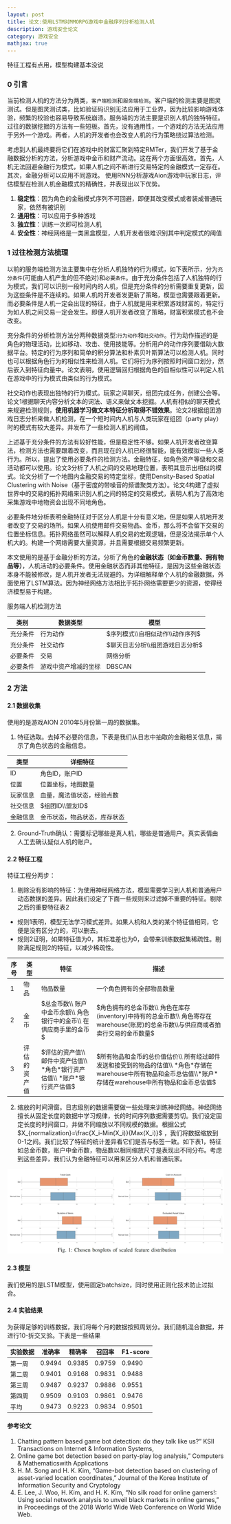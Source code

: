```yaml
---
layout: post
title: 论文:使用LSTM对MMORPG游戏中金融序列分析检测人机
description: 游戏安全论文
category: 游戏安全
mathjax: true
---
```


特征工程有点用，模型构建基本没说

### 0 引言

当前检测人机的方法分为两类，`客户端检测`和`服务端检测`。客户端的检测主要是图灵测试。但是图灵测试类，比如验证码识别无法应用于工业界，因为比较影响游戏体验，频繁的校验也容易导致系统崩溃。服务端的方法主要是识别人机的独特特征。过往的数据挖掘的方法有一些短板。首先，没有通用性，一个游戏的方法无法应用于另外一个游戏。再者，人机的开发者也会改变人机的行为策略绕过算法检测。

考虑到人机最终要将它们在游戏中的财富汇聚到特定RMTer，我们开发了基于金融数据分析的方法，分析游戏中金币和财产流动。这在两个方面很高效。首先，人机无法回避金融行为模式，如果人机之间不断进行交易特定的金融模式一定存在。其次，金融分析可以应用不同游戏。
使用RNN分析游戏Aion游戏中玩家日志，评估模型在检测人机金融模式的精确性，并表现出以下优势。

1. **稳定性**：因为角色的金融模式序列不可回避，即便其改变模式或者装成普通玩家，依然有被识别
2. **通用性**：可以应用于多种游戏
3. **独立性**：训练一次即可检测人机
4. **安全性**：神经网络是一类黑盒模型，人机开发者很难识别其中判定模式的阈值

### 1 过往检测方法梳理

以前的服务端检测方法主要集中在分析人机独特的行为模式，如下表所示，分为`充分条件`(可能由人机产生的但不绝对)和`必要条件`。由于充分条件包括了人机独特的行为模式，我们可以识别一段时间内的人机，但是充分条件的分析需要重复更新，因为这些条件是不连续的。如果人机的开发者发更新了策略，模型也需要跟着更新。而必要条件是人机一定会出现的特征，由于人机就是用来积累游戏财富的，特定行为如人机之间交易一定会发生。即便人机开发者改变了策略，财富积累模式也不会改变。

充分条件的分析检测方法分两种数据类型:`行为动作`和`社交动作`。行为动作描述的是角色的物理活动，比如移动、攻击、使用技能等。分析用户的动作序列要借助大数据平台。特定的行为序列和简单的积分算法和朴素贝叶斯算法可以检测人机。同时也可以根据角色行为的相似性来检测人机。它们将行为序列按照时间窗口划分，然后嵌入到特征向量中。论文表明，使用逻辑回归根据角色的自相似性可以判定人机在游戏中的行为模式由类似的行为模式。

社交动作也表现出独特的行为模式。玩家之间聊天，组团完成任务，创建公会等。论文1根据聊天内容分析文本的词法、语义来做文本挖掘。人机有相似的聊天模式来规避检测规则，**使用机器学习做文本特征分析取得不错效果**。论文2根据组团游戏日志分析来做人机检测，在一个短时间内人机与人类玩家在组团（party play）时的模式有较大差异。并发布了一些检测人机的阈值。

上述基于充分条件的方法有较好性能，但是稳定性不够。如果人机开发者改变算法，检测方法也需要跟着改变，而且现在的人机已经很智能，能有效模拟一些人类行为。所以，提出了使用必要条件的检测方法。金融特征，如角色资产等级和交易活动都可以使用。论文3分析了人机之间的交易地理位置，表明其显示出相似的模式。论文分析了一个地图内金融交易的特定坐标，使用Density-Based Spatial Clustering with Noise（基于密度的带噪音的频谱聚类方法）。论文4构建了虚拟世界中的交易的拓扑网络来识别人机之间的特定的交易模式，表明人机为了高效地采集游戏中地物资会出现不同地角色。

必要条件地分析表明金融特征对于区分人机是十分有意义地，但是如果人机地开发者改变了交易的场所。如果人机使用邮件交易物品、金币，那么将不会留下交易的位置坐标信息。拓扑网络虽然可以解释人机交易的宏观逻辑，但是没法揭示单个人机大的。构建一个网络需要大量资源，并且需要根据交易频繁更新。

本文使用的是基于金融分析的方法，分析了角色的**金融状态（如金币数量、拥有物品等）**，人机活动的必要条件。使用金融状态而非其他特征，是因为这些金融状态本身不能被修改，是人机开发者无法规避的。为详细解释单个人机的金融数据，外面使用了LSTM算法。因为神经网络方法相比于拓扑网络需要更少的资源，使得经济模型易于构建。

服务端人机检测方法

|类别|数据类型|模型|
|---|---|---|
|充分条件|行为动作|$序列模式\\自相似动作\\动作序列$|
|充分条件|社交动作|$聊天日志分析\\组团游戏日志分析$|
|必要条件|交易|网络分析|
|必要条件|游戏中资产增减的坐标|DBSCAN|

### 2  方法
#### 2.1 数据收集
使用的是游戏AION 2010年5月份第一周的数据集。
1. 特征选取。去掉不必要的信息，下表是我们从日志中抽取的金融相关信息，揭示了角色状态的金融信息。

|类型|详细特征|
|---|---|
|ID|角色ID，账户ID|
|位置|位置坐标，地图数量|
|玩家信息|血量，魔法值状态，经验点数|
|社交信息|$组团ID\\盟友ID$
|金融信息|金币状态，物品状态，库存状态|

2. Ground-Truth确认：需要标记哪些是真人机，哪些是普通用户。真实表情由人工去确认疑似人机的账户。

#### 2.2 特征工程

特征工程分两步：

1. 剔除没有影响的特征：为使用神经网络方法，模型需要学习到人机和普通用户动态数据的差异。因此我们设定了下面一些规则来过滤掉不重要的特征。剔除之后的重要特征表2
  + 规则1表明，模型无法学习模式差异。如果人机和人类的某个特征值相同，它便是没有区分力的，可以删去。
  + 规则2证明，如果特征值为0，其标准差也为0，会带来训练数据集稀疏性。剔除满足规则2的特征，以减少稀疏性。
  
|序号|类型|特征|描述|
|---|---|---|---|
|1|物品|物品数量|一个角色拥有的全部物品数量| 
|2|金币|$总金币数\\ 账户中金币余额\\ 角色银行中的金币\\ 在供应商手里的金币$|$角色拥有的总金币数\\ 角色在库存(inventory)中持有的总金币数\\ 角色寄存在warehouse(账房)的总金币数\\与供应商或者拍卖行交易的金币数量$|
|3|评估的资产值|$评估的资产值\\ 邮件中资产估值\\ *角色*银行资产估值\\ *账户*银行资产估值$|$所有物品和金币的总价值估价\\ 所有经过邮件发送和接受到的物品的估值\\ *角色*存储在warehouse中所有物品和金币总估值\\*账户*存储在warehouse中所有物品和金币总估值$|

2. 缩放的时间滑窗。日志级别的数据需要做一些处理来训练神经网络。神经网络擅长从固定长度的数据中学习规律，长的时间序列数据需要剪切。我们设定固定长度的时间窗口，并做不同缩放以不同规模的数据。根据公式$X_{normalization}=\frac{X_i-Min(X_i)}{Max(X_i)}$ ，我们将数据缩放到0-1之间。我们比较了特征的统计差异看它们是否与标签一致。如下表1，特征如总金币数，账户中金币数，物品数以相同缩放尺寸是表现出不同分布。考虑到这些差异，我们认为金融特征可以用来区分人机和普通玩家。

![game_bot_detection_0](/images/blog/paper_LSTM_MMORPG_finance_sequence_0.png)

#### 2.3 模型

我们使用的是LSTM模型，使用固定batchsize，同时使用正则化技术防止过拟合。

#### 2.4 实验结果

为获得足够的训练数据，我们将每个月的数据按照周划分。我们随机混合数据，并进行10-折交叉验。下表是一些结果

|实验数据|准确率|精确率|召回率|F1-score|
|---|---|---|---|---|
|第一周|0.9494|0.9385|0.9759|0.9490|
|第二周|0.9401|0.9168|0.9831|0.9488|
|第三周|0.9487|0.9237|0.9886|0.9551|
|第四周|0.9509|0.9103|0.9861|0.9476|
|平均|0.9473|0.9223|0.9834|0.9501|



#### 参考论文

1. Chatting pattern based game bot detection: do they talk like us?” KSII Transactions on Internet & Information Systems,
2. Online game bot detection based on party-play log analysis,” Computers & Mathematicswith Applications
3. H. M. Song and H. K. Kim, “Game-bot detection based on clustering of asset-varied location coordinates,” Journal of the Korea Institute of Information Security and Cryptology
4. E. Lee, J. Woo, H. Kim, and H. K. Kim, “No silk road for online gamers!: Using social network analysis to unveil black markets in online games,” in Proceedings of the 2018 World Wide Web Conference on World Wide Web.











